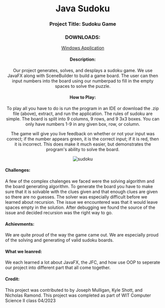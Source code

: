 <div align="center">

# Java Sudoku

### Project Title: Sudoku Game

### DOWNLOADS:

[Windows Application](https://github.com/kyshott/Sudoku-Game/releases/tag/v1.0.0)

#### Description:
Our project generates, solves, and desplays a sudoku game. We use JavaFX along with SceneBuilder to build a game board. The user can then input numbers into the board using our numberpad to fill in the empty spaces to solve the puzzle.

#### How to Play:
To play all you have to do is run the program in an IDE or download the .zip file (above), extract, and run the application. The rules of sudoku are simple. The board is split into 9 columns, 9 rows, and 9 3x3 boxes. You can only have numbers 1-9 in any given box, row, or column. 

The game will give you live feedback on whether or not your input was correct; if the number appears green, it is the correct input; if it is red, then it is incorrect. This does make it much easier, but demonstrates the program's ability to solve the board.

![sudoku](https://github.com/user-attachments/assets/edc594d4-0c96-4b52-9815-738a8971d57a)

</div>

#### Challenges:
A few of the complex chalenges we faced were the solving algorithm and the board generating algorithm. To generate the board you have to make sure that it is solvable with the clues given and that enough clues are given so there are no guesses. The solver was especially difficult before we learned about recursion. The issue we encountered was that it would leave spaces empty in the solution. After debugging we found the source of the issue and decided recursion was the right way to go.

#### Achievments:
We are quite proud of the way the game came out. We are especially proud of the solving and generating of valid sudoku boards.

#### What we leanred:
We each learned a lot about JavaFX, the JFC, and how use OOP to seperate our project into different part that all come together.

#### Credit:
This project was contributed to by Joseph Mulligan, Kyle Shott, and Nicholas Ramond.
This project was completed as part of WIT Computer Science II class 04/2023




